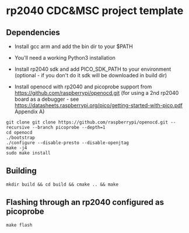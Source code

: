 # rp2040 CDC&MSC project template

## Dependencies

- Install gcc arm and add the bin dir to your $PATH

- You'll need a working Python3 installation

- Install rp2040 sdk and add PICO_SDK_PATH to your environment (optional - if you don't do it sdk will be downloaded in build dir)

- Install openocd with rp2040 and picoprobe support from https://github.com/raspberrypi/openocd.git (for using a 2nd rp2040 board as a debugger - see https://datasheets.raspberrypi.org/pico/getting-started-with-pico.pdf Appendix A)

```
git clone git clone https://github.com/raspberrypi/openocd.git --recursive --branch picoprobe --depth=1
cd openocd
./bootstrap
./configure --disable-presto --disable-openjtag
make -j4
sudo make install
```

## Building

    mkdir build && cd build && cmake .. && make

## Flashing through an rp2040 configured as picoprobe 

    make flash

